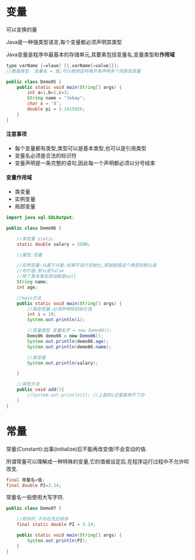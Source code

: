 # 变量

可以变换的量

Java是一种强类型语言,每个变量都必须声明其类型

Java变量是程序中最基本的存储单元,其要素包括变量名,变量类型和**作用域**

```java
type varName [=vlaue] [{,varName[=value]}];
//数据类型	变量名 = 值;可以使用逗号隔开来声明多个同类型变量
```

``` java
public class Demo05 {
    public static void main(String[] args) {
        int a=1,b=2,c=3;
        String name = "Jokay";
        char x = 'X';
        double pi = 3.1415926;
    }
}
```



#### 注意事项

- 每个变量都有类型,类型可以是基本类型,也可以是引用类型
- 变量名必须是合法的标识符
- 变量声明是一条完整的语句,因此每一个声明都必须以分号结束



#### 变量作用域

- 类变量
- 实例变量
- 局部变量



```java
import java.sql.SQLOutput;

public class Demo06 {

    //类变量 static
    static double salary = 2500;

    //属性:变量

    //实例变量:从属于对象:如果不自行初始化,那就赋值这个类型的默认值
    //布尔值:默认是false
    //除了基本类型其他都是null
    String name;
    int age;

    //main方法
    public static void main(String[] args) {
        //局部变量:必须声明和初始化值
        int i = 10;
        System.out.println(i);

        //变量类型 变量名字 = new Demo06();
        Demo06 demo06 = new Demo06();
        System.out.println(demo06.age);
        System.out.println(demo06.name);

        //类变量
        System.out.println(salary);

    }

    //其他方法
    public void add(){
        //System.out.println(i); //上面的i这里是用不了的
    }
}
```



# 常量

常量(Constant):出事(initialize)后不能再改变值!不会变动的值.

所谓常量可以理解成一种特殊的变量,它的值被设定后,在程序运行过程中不允许呗改变.

```java
final 常量名=值;
final double PI=3.14;
```

常量名一般使用大写字符.

```java
public class Demo07 {

    //修饰符,不存在先后顺序
    final static double PI = 3.14;

    public static void main(String[] args) {
        System.out.println(PI);
    }
}
```

